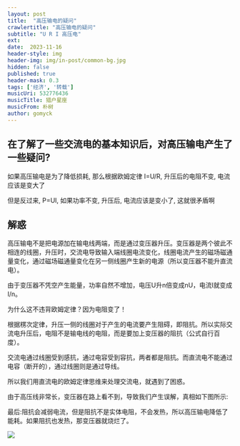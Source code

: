 ```yaml
---
layout: post
title:  "高压输电的疑问"
crawlertitle: "高压输电的疑问"
subtitle: "U R I 高压电"
ext:
date:  2023-11-16
header-style: img
header-img: img/in-post/common-bg.jpg
hidden: false
published: true
header-mask: 0.3
tags: ['经济', '转载']
musicUri: 532776436
musicTitle: 猎户星座
musicFrom: 朴树
author: gomyck
---
```


## 在了解了一些交流电的基本知识后，对高压输电产生了一些疑问?

如果高压输电是为了降低损耗, 那么根据欧姆定律 I=U/R, 升压后的电阻不变, 电流应该是变大了

但是反过来, P=UI, 如果功率不变, 升压后, 电流应该是变小了, 这就很矛盾啊

## 解惑

高压输电不是把电源加在输电线两端，而是通过变压器升压。变压器是两个彼此不相连的线圈，升压时，交流电导致输入端线圈电流变化，线圈电流产生的磁场磁通量变化，通过磁场磁通量变化在另一侧线圈产生新的电源（所以变压器不能升直流电）。

由于变压器不凭空产生能量，功率自然不增加，电压U升n倍变成nU，电流I就变成I/n。

为什么这不违背欧姆定律？因为电阻变了！

根据楞次定律，升压一侧的线圈对于产生的电流要产生阻碍，即阻抗。所以实际交流电升压后，电阻不是输电线的电阻，而是要加上变压器的阻抗（公式自行百度）。

交流电通过线圈受到感抗，通过电容受到容抗，两者都是阻抗。而直流电不能通过电容（断开的），通过线圈则是通过导线。

所以我们用直流电的欧姆定律思维来处理交流电，就遇到了困惑。

由于高压线非常长，变压器在路上看不到，导致我们产生误解，真相如下图所示:

最后:阻抗会减弱电流，但是阻抗不是实体电阻，不会发热，所以高压输电降低了能耗。如果阻抗也发热，那变压器就烧烂了。

![](https://oss.gomyck.com/2023/11/16/FsyRtA-tIM0_lK47uPTdN2nFUiF_.png)
